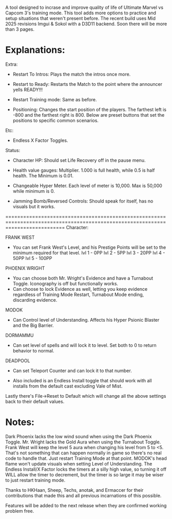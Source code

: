 A tool designed to incrase and improve quality of life of Ultimate Marvel vs Capcom 3's training mode.
This tool adds more options to practice and setup situations that weren't present before.
The recent build uses Mid 2025 revisions Imgui & Sokol with a D3D11 backend.
Soon there will be more than 3 pages.

Explanations:
================================================================================================================================
Extra:
- Restart To Intros: Plays the match the intros once more.

- Restart to Ready: Restarts the Match to the point where the announcer yells READY!!!

- Restart Training mode: Same as before.

- Positioning: Changes the start position of the players. The farthest left is -800 and the farthest right is 800. Below are preset buttons 
that set the positions to specific common scenarios.

Etc: 
- Endless X Factor Toggles.

Status:

- Character HP: Should set Life Recovery off in the pause menu.

- Health value gauges: Multiplier. 1.000 is full health, while 0.5 is half health. The Minimum is 0.01.

- Changeable Hyper Meter. Each level of meter is 10,000. Max is 50,000 while minimum is 0.

- Jamming Bomb/Reversed Controls: Should speak for itself, has no visuals but it works.

================================================================================================================================
Character:

FRANK WEST
- You can set Frank West's Level, and his Prestige Points will be set to the minimum required for that level.
lvl 1 -   0PP
lvl 2 -   5PP
lvl 3 -  20PP
lvl 4 -  50PP
lvl 5 - 100PP

PHOENIX WRIGHT
- You can choose both Mr. Wright's Evidence and have a Turnabout Toggle. Iconography is off but functionally works.
- Can choose to lock Evidence as well, letting you keep evidence regardless of Training Mode Restart, Turnabout Mode ending, discarding evidence.
   
MODOK
- Can Control level of Understanding. Affects his Hyper Psionic Blaster and the Big Barrier.

DORMAMMU
- Can set level of spells and will lock it to level. Set both to 0 to return behavior to normal.

DEADPOOL
- Can set Teleport Counter and can lock it to that number.

- Also included is an Endless Install toggle that should work with all installs from the default cast excluding Vale of Mist.

Lastly there's File->Reset to Default which will change all the above settings back to their default values.

Notes:
================================================================================================================================
Dark Phoenix lacks the low wind sound when using the Dark Phoenix Toggle.
Mr. Wright lacks the Gold Aura when using the Turnabout Toggle.
Frank West will keep the level 5 aura when changing his level from 5 to <5. That's not something that can happen
normally in game so there's no real code to handle that. Just restart Training Mode at that point.
MODOK's head flame won't update visuals when setting Level of Understanding.
The Endless Install/X Factor locks the timers at a silly high value, so turning it off WILL allow the timer to decrement, but the timer
is so large it may be wiser to just restart training mode.

Thanks to HKHaan, Sheep, Techs, anotak, and Ermaccer for their contributions that made this and all previous incarnations of this possible.

Features will be added to the next release when they are confirmed working problem free.

